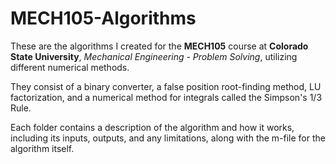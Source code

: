 # MECH105-Algorithms
These are the algorithms I created for the **MECH105** course at **Colorado State University**, *Mechanical Engineering - Problem Solving*, utilizing different numerical methods. 

They consist of a binary converter, a false position root-finding method, LU factorization, and a numerical method for integrals called the Simpson's 1/3 Rule. 

Each folder contains a description of the algorithm and how it works, including its inputs, outputs, and any limitations, along with the m-file for the algorithm itself.
